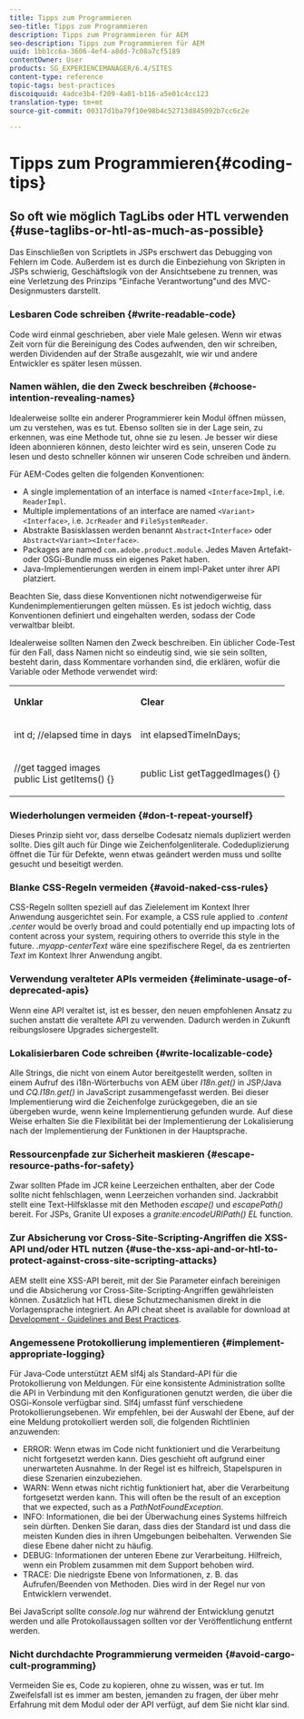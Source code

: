```yaml
---
title: Tipps zum Programmieren
seo-title: Tipps zum Programmieren
description: Tipps zum Programmieren für AEM
seo-description: Tipps zum Programmieren für AEM
uuid: 1bb1cc6a-3606-4ef4-a8dd-7c08a7cf5189
contentOwner: User
products: SG_EXPERIENCEMANAGER/6.4/SITES
content-type: reference
topic-tags: best-practices
discoiquuid: 4adce3b4-f209-4a01-b116-a5e01c4cc123
translation-type: tm+mt
source-git-commit: 00317d1ba79f10e98b4c52713d845092b7cc6c2e

---
```



# Tipps zum Programmieren{#coding-tips}

## So oft wie möglich TagLibs oder HTL verwenden {#use-taglibs-or-htl-as-much-as-possible}

Das Einschließen von Scriptlets in JSPs erschwert das Debugging von Fehlern im Code. Außerdem ist es durch die Einbeziehung von Skripten in JSPs schwierig, Geschäftslogik von der Ansichtsebene zu trennen, was eine Verletzung des Prinzips &quot;Einfache Verantwortung&quot;und des MVC-Designmusters darstellt.

### Lesbaren Code schreiben {#write-readable-code}

Code wird einmal geschrieben, aber viele Male gelesen. Wenn wir etwas Zeit vorn für die Bereinigung des Codes aufwenden, den wir schreiben, werden Dividenden auf der Straße ausgezahlt, wie wir und andere Entwickler es später lesen müssen.

### Namen wählen, die den Zweck beschreiben {#choose-intention-revealing-names}

Idealerweise sollte ein anderer Programmierer kein Modul öffnen müssen, um zu verstehen, was es tut. Ebenso sollten sie in der Lage sein, zu erkennen, was eine Methode tut, ohne sie zu lesen. Je besser wir diese Ideen abonnieren können, desto leichter wird es sein, unseren Code zu lesen und desto schneller können wir unseren Code schreiben und ändern.

Für AEM-Codes gelten die folgenden Konventionen:


* A single implementation of an interface is named `<Interface>Impl`, i.e. `ReaderImpl`.
* Multiple implementations of an interface are named `<Variant><Interface>`, i.e. `JcrReader` and `FileSystemReader`.
* Abstrakte Basisklassen werden benannt `Abstract<Interface>` oder `Abstract<Variant><Interface>`.
* Packages are named `com.adobe.product.module`.  Jedes Maven Artefakt- oder OSGi-Bundle muss ein eigenes Paket haben.
* Java-Implementierungen werden in einem impl-Paket unter ihrer API platziert.


Beachten Sie, dass diese Konventionen nicht notwendigerweise für Kundenimplementierungen gelten müssen. Es ist jedoch wichtig, dass Konventionen definiert und eingehalten werden, sodass der Code verwaltbar bleibt.

Idealerweise sollten Namen den Zweck beschreiben. Ein üblicher Code-Test für den Fall, dass Namen nicht so eindeutig sind, wie sie sein sollten, besteht darin, dass Kommentare vorhanden sind, die erklären, wofür die Variable oder Methode verwendet wird:

<table> 
 <tbody> 
  <tr> 
   <td><p><strong>Unklar</strong></p> </td> 
   <td><p><strong>Clear</strong></p> </td> 
  </tr> 
  <tr> 
   <td><p>int d; //elapsed time in days</p> </td> 
   <td><p>int elapsedTimeInDays;</p> </td> 
  </tr> 
  <tr> 
   <td><p>//get tagged images<br /> public List getItems() {}</p> </td> 
   <td><p>public List getTaggedImages() {}</p> </td> 
  </tr> 
 </tbody> 
</table>

### Wiederholungen vermeiden  {#don-t-repeat-yourself}

Dieses Prinzip sieht vor, dass derselbe Codesatz niemals dupliziert werden sollte. Dies gilt auch für Dinge wie Zeichenfolgenliterale. Codeduplizierung öffnet die Tür für Defekte, wenn etwas geändert werden muss und sollte gesucht und beseitigt werden.

### Blanke CSS-Regeln vermeiden {#avoid-naked-css-rules}

CSS-Regeln sollten speziell auf das Zielelement im Kontext Ihrer Anwendung ausgerichtet sein. For example, a CSS rule applied to *.content .center* would be overly broad and could potentially end up impacting lots of content across your system, requiring others to override this style in the future. *.myapp-centerText* wäre eine spezifischere Regel, da es zentrierten *Text* im Kontext Ihrer Anwendung angibt.

### Verwendung veralteter APIs vermeiden {#eliminate-usage-of-deprecated-apis}

Wenn eine API veraltet ist, ist es besser, den neuen empfohlenen Ansatz zu suchen anstatt die veraltete API zu verwenden. Dadurch werden in Zukunft reibungslosere Upgrades sichergestellt.

### Lokalisierbaren Code schreiben {#write-localizable-code}

Alle Strings, die nicht von einem Autor bereitgestellt werden, sollten in einem Aufruf des i18n-Wörterbuchs von AEM über *I18n.get()* in JSP/Java und *CQ.I18n.get()* in JavaScript zusammengefasst werden. Bei dieser Implementierung wird die Zeichenfolge zurückgegeben, die an sie übergeben wurde, wenn keine Implementierung gefunden wurde. Auf diese Weise erhalten Sie die Flexibilität bei der Implementierung der Lokalisierung nach der Implementierung der Funktionen in der Hauptsprache.

### Ressourcenpfade zur Sicherheit maskieren {#escape-resource-paths-for-safety}

Zwar sollten Pfade im JCR keine Leerzeichen enthalten, aber der Code sollte nicht fehlschlagen, wenn Leerzeichen vorhanden sind. Jackrabbit stellt eine Text-Hilfsklasse mit den Methoden *escape()* und *escapePath()* bereit. For JSPs, Granite UI exposes a *granite:encodeURIPath() EL* function.

### Zur Absicherung vor Cross-Site-Scripting-Angriffen die XSS-API und/oder HTL nutzen {#use-the-xss-api-and-or-htl-to-protect-against-cross-site-scripting-attacks}

AEM stellt eine XSS-API bereit, mit der Sie Parameter einfach bereinigen und die Absicherung vor Cross-Site-Scripting-Angriffen gewährleisten können. Zusätzlich hat HTL diese Schutzmechanismen direkt in die Vorlagensprache integriert. An API cheat sheet is available for download at [Development - Guidelines and Best Practices](/help/sites-developing/dev-guidelines-bestpractices.md).

### Angemessene Protokollierung implementieren {#implement-appropriate-logging}

Für Java-Code unterstützt AEM slf4j als Standard-API für die Protokollierung von Meldungen. Für eine konsistente Administration sollte die API in Verbindung mit den Konfigurationen genutzt werden, die über die OSGi-Konsole verfügbar sind. Slf4j umfasst fünf verschiedene Protokollierungsebenen. Wir empfehlen, bei der Auswahl der Ebene, auf der eine Meldung protokolliert werden soll, die folgenden Richtlinien anzuwenden:

* ERROR: Wenn etwas im Code nicht funktioniert und die Verarbeitung nicht fortgesetzt werden kann. Dies geschieht oft aufgrund einer unerwarteten Ausnahme. In der Regel ist es hilfreich, Stapelspuren in diese Szenarien einzubeziehen.
* WARN: Wenn etwas nicht richtig funktioniert hat, aber die Verarbeitung fortgesetzt werden kann. This will often be the result of an exception that we expected, such as a *PathNotFoundException*.
* INFO: Informationen, die bei der Überwachung eines Systems hilfreich sein dürften. Denken Sie daran, dass dies der Standard ist und dass die meisten Kunden dies in ihren Umgebungen beibehalten. Verwenden Sie diese Ebene daher nicht zu häufig.
* DEBUG: Informationen der unteren Ebene zur Verarbeitung. Hilfreich, wenn ein Problem zusammen mit dem Support behoben wird.
* TRACE: Die niedrigste Ebene von Informationen, z. B. das Aufrufen/Beenden von Methoden. Dies wird in der Regel nur von Entwicklern verwendet.

Bei JavaScript sollte *console.log* nur während der Entwicklung genutzt werden und alle Protokollaussagen sollten vor der Veröffentlichung entfernt werden.

### Nicht durchdachte Programmierung vermeiden {#avoid-cargo-cult-programming}

Vermeiden Sie es, Code zu kopieren, ohne zu wissen, was er tut. Im Zweifelsfall ist es immer am besten, jemanden zu fragen, der über mehr Erfahrung mit dem Modul oder der API verfügt, auf dem Sie nicht klar sind.
